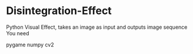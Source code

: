 # Disintegration-Effect
Python Visual Effect, takes an image as input and outputs image sequence
You need

pygame
numpy
cv2

